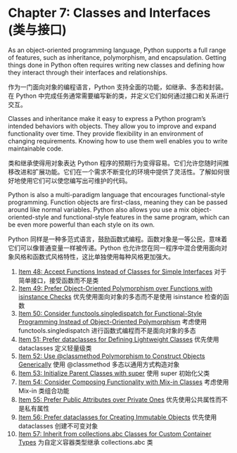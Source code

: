 # Chapter 7: Classes and Interfaces (类与接口)

As an object-oriented programming language, Python supports a full range of features, such as inheritance, polymorphism, and encapsulation. Getting things done in Python often requires writing new classes and defining how they interact through their interfaces and relationships.

作为一门面向对象的编程语言，Python 支持全面的功能，如继承、多态和封装。在 Python 中完成任务通常需要编写新的类，并定义它们如何通过接口和关系进行交互。

Classes and inheritance make it easy to express a Python program’s intended behaviors with objects. They allow you to improve and expand functionality over time. They provide flexibility in an environment of changing requirements. Knowing how to use them well enables you to write maintainable code.

类和继承使得用对象表达 Python 程序的预期行为变得容易。它们允许您随时间推移改进和扩展功能。它们在一个需求不断变化的环境中提供了灵活性。了解如何很好地使用它们可以使您编写出可维护的代码。

Python is also a multi-paradigm language that encourages functional-style programming. Function objects are first-class, meaning they can be passed around like normal variables. Python also allows you use a mix object-oriented-style and functional-style features in the same program, which can be even more powerful than each style on its own.

Python 同样是一种多范式语言，鼓励函数式编程。函数对象是一等公民，意味着它们可以像普通变量一样被传递。Python 也允许您在同一程序中混合使用面向对象风格和函数式风格特性，这比单独使用每种风格更加强大。

1. [Item 48: Accept Functions Instead of Classes for Simple Interfaces](Chapter-7-Item-48.md) 对于简单接口，接受函数而不是类
2. [Item 49: Prefer Object-Oriented Polymorphism over Functions with isinstance Checks](Chapter-7-Item-49.md) 优先使用面向对象的多态而不是使用 isinstance 检查的函数
3. [Item 50: Consider functools.singledispatch for Functional-Style Programming Instead of Object-Oriented Polymorphism](Chapter-7-Item-50.md) 考虑使用 functools.singledispatch 进行函数式编程而不是面向对象的多态
4. [Item 51: Prefer dataclasses for Defining Lightweight Classes](Chapter-7-Item-51.md) 优先使用 dataclasses 定义轻量级类
5. [Item 52: Use @classmethod Polymorphism to Construct Objects Generically](Chapter-7-Item-52.md) 使用 @classmethod 多态以通用方式构造对象
6. [Item 53: Initialize Parent Classes with super](Chapter-7-Item-53.md) 使用 super 初始化父类
7. [Item 54: Consider Composing Functionality with Mix-in Classes](Chapter-7-Item-54.md) 考虑使用 Mix-in 类组合功能
8. [Item 55: Prefer Public Attributes over Private Ones](Chapter-7-Item-55.md) 优先使用公共属性而不是私有属性
9. [Item 56: Prefer dataclasses for Creating Immutable Objects](Chapter-7-Item-56.md) 优先使用 dataclasses 创建不可变对象
10. [Item 57: Inherit from collections.abc Classes for Custom Container Types](Chapter-7-Item-57.md) 为自定义容器类型继承 collections.abc 类
